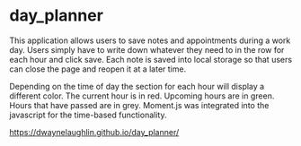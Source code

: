 # day_planner
This application allows users to save notes and appointments during a work day. Users simply have to write down whatever they need to in the row for each hour and click save. Each note is saved into local storage so that users can close the page and reopen it at a later time.

Depending on the time of day the section for each hour will display a different color. The current hour is in red. Upcoming hours are in green. Hours that have passed are in grey. Moment.js was integrated into the javascript for the time-based functionality. 


https://dwaynelaughlin.github.io/day_planner/
